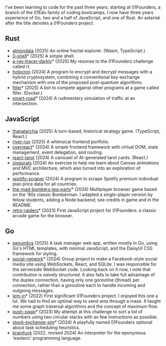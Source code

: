I've been learning to code for the past three years, starting at 01Founders, a branch of the 01Edu family of coding bootcamps. I now have three years experience of Go, two and a half of JavaScript, and one of Rust. An asterisk after the title denotes a 01Founders project.

## Rust

- [almondala](https://github.com/pjtunstall/almondala) (2025) An online fractal explorer. (Wasm, TypeScript.)
- [0-shell](https://github.com/pjtunstall/0-shell)* (2025) A simple shell.
- [a-ray-tracer-darkly](https://github.com/pjtunstall/a-ray-tracer-darkly)* (2025) My resonse to the 01Founders challenge called rt.
- [holocron](https://github.com/pjtunstall/holocron) (2024) A program to encrypt and decrypt messages with a hybrid cryptosystem, combining a conventional key-exchange mechanism with one of the proposed post-quantum algorithms.
- [filler](https://github.com/pjtunstall/filler)* (2025) A bot to compete against other programs at a game called filler. (Docker.)
- [smart-road](https://github.com/pjtunstall/smart-road)* (2024) A rudimentary simulation of traffic at an intersection.

## JavaScript

- [thanatarchia](https://github.com/pjtunstall/thanatarchia) (2025) A turn-based, historical strategy game. (TypeScript, React.)
- [river-run](https://github.com/pjtunstall/river-run) (2025) A whimsical frontend portfolio.
- [overreact](https://github.com/pjtunstall/overreact)* (2024) A simple frontend framework with virtual DOM, state management, event delegation, and routing.
- [react-tarot](https://github.com/pjtunstall/react-tarot) (2024) A carousel of AI-generated tarot cards. (React.)
- [ziggurats](https://github.com/pjtunstall/ziggurats) (2024) An exercise to help me learn about Canvas animations and MVC architecture, which also turned into an exploration of performance.
- [spotify-scraper](https://github.com/pjtunstall/spotify-scraper) (2024) A program to scrape Spotify premium individual plan price data for all countries.
- [the-mad-bombers-tea-party](https://github.com/pjtunstall/mad)* (2024) Multiplayer browser game based on the '80s classic Bomberman. I adapted a single-player version by fellow students, adding a Node backend; see credits in game and in the README.
- [retro-raiders](https://github.com/pjtunstall/retro-raiders)* (2023) First JavaScript project for 01Founders: a classic arcade game for the browser.

## Go

- [penumbra](https://github.com/pjtunstall/penumbra) (2025) A task manager web app, written mostly in Go, using Go's HTML templates, with minimal JavaScript, and the DaisyUI CSS framework for styling.
- [social-network](https://github.com/pjtunstall/social-network)* (2024) Group project to make a Facebook-style social media site using WebSockets, React, and SQLite. I was responsible for the serverside WebSocket code. Looking back on it now, I note that contribution is naively structured. It also fails to take full advantage of the duplex connection, having only one goroutine (thread) per connection, rather than a goroutine each to handle incoming and outgoing messages.
- [lem-in](https://github.com/pjtunstall/lem-in)* (2022) First significant 01Founders project. I enjoyed this one a lot. We had to find an optimal way to send ants through a maze. It taught me some graph traversal algorithms and the concept of maximum flow.
- [push-swap](https://github.com/pjtunstall/push-swap)* (2023) My attempt at this challenge to sort a list of numbers using two circular stacks with as few instructions as possible.
- [stock-exchange-sim](https://github.com/pjtunstall/stock-exchange-sim)* (2024) A playfully named 01Founders optional about task scheduling heuristics.
- [brainfuck](https://github.com/pjtunstall/brainfuck) (2022, revised 2024) An interpreter for the eponymous 'esoteric' programming language.
